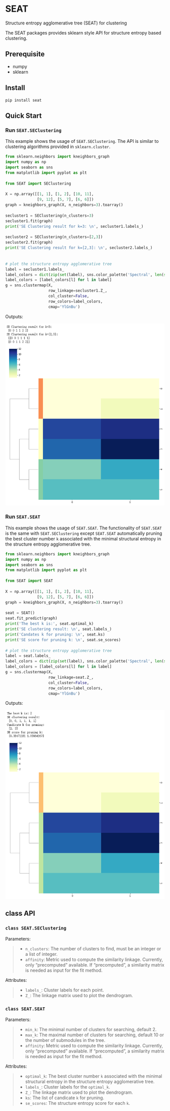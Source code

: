 # SEAT
Structure entropy agglomerative tree (SEAT) for clustering


The SEAT packages provides sklearn style API for structure entropy based clustering.


## Prerequisite
+ numpy
+ sklearn


## Install
```shell
pip install seat
```

## Quick Start

### Run `SEAT.SEClustering`

This example shows the usage of `SEAT.SEClustering`. The API is similar to clustering algorithms provided in `sklearn.cluster`. 

```Python
from sklearn.neighbors import kneighbors_graph
import numpy as np
import seaborn as sns
from matplotlib import pyplot as plt

from SEAT import SEClustering

X = np.array([[1, 1], [1, 2], [10, 11],
              [9, 12], [5, 7], [6, 6]])
graph = kneighbors_graph(X, n_neighbors=3).toarray()

secluster1 = SEClustering(n_clusters=3)
secluster1.fit(graph)
print('SE Clustering result for k=3: \n', secluster1.labels_)

secluster2 = SEClustering(n_clusters=[2,3])
secluster2.fit(graph)
print('SE Clustering result for k=[2,3]: \n', secluster2.labels_)


# plot the structure entropy agglomerative tree
label = secluster1.labels_
label_colors = dict(zip(set(label), sns.color_palette('Spectral', len(set(label)))))
label_colors = [label_colors[l] for l in label]
g = sns.clustermap(X,
                   row_linkage=secluster1.Z_,
                   col_cluster=False,
                   row_colors=label_colors,
                   cmap='YlGnBu')
```
Outputs:

![SEClustering](https://raw.githubusercontent.com/deepomicslab/SEAT/main/readme_fig1.png)

### Run `SEAT.SEAT`
This example shows the usage of `SEAT.SEAT`. The functionality of `SEAT.SEAT` is the same with `SEAT.SEClustering` except `SEAT.SEAT` automatically pruning the best cluster number `k` associated with the minimal structural entropy in the structure entropy agglomerative tree.

```Python
from sklearn.neighbors import kneighbors_graph
import numpy as np
import seaborn as sns
from matplotlib import pyplot as plt

from SEAT import SEAT

X = np.array([[1, 1], [1, 2], [10, 11],
              [9, 12], [5, 7], [6, 6]])
graph = kneighbors_graph(X, n_neighbors=3).toarray()

seat = SEAT()
seat.fit_predict(graph)
print('The best k is:', seat.optimal_k)
print('SE clustering result: \n', seat.labels_)
print('Candates k for pruning: \n', seat.ks)
print('SE score for pruning k: \n', seat.se_scores)

# plot the structure entropy agglomerative tree
label = seat.labels_
label_colors = dict(zip(set(label), sns.color_palette('Spectral', len(set(label)))))
label_colors = [label_colors[l] for l in label]
g = sns.clustermap(X,
                   row_linkage=seat.Z_,
                   col_cluster=False,
                   row_colors=label_colors,
                   cmap='YlGnBu')
```
Outputs:

![SEAT](https://raw.githubusercontent.com/deepomicslab/SEAT/main/readme_fig2.png)

## class API
###  `class SEAT.SEClustering`
Parameters:
> + `n_clusters`: The number of clusters to find, must be an integer or a list of integer.
> + `affinity`: Metric used to compute the similarity linkage. Currently, only “precomputed” available. If “precomputed”, a similarity matrix is needed as input for the fit method.

Attributes:
> + `labels_`: Cluster labels for each point.
> + `Z_`: The linkage matrix used to plot the dendrogram.

###  `class SEAT.SEAT`
Parameters:
> + `min_k`: The minimal number of clusters for searching, default 2.
> + `max_k`: The maximal number of clusters for searching, default 10 or the number of submodules in the tree.
> + `affinity`: Metric used to compute the similarity linkage. Currently, only “precomputed” available. If “precomputed”, a similarity matrix is needed as input for the fit method.

Attributes:
> + `optimal_k`: The best cluster number `k` associated with the minimal structural entropy in the structure entropy agglomerative tree.
> + `labels_`: Cluster labels for the `optimal_k`.
> + `Z_`: The linkage matrix used to plot the dendrogram.
> + `ks`: The list of candicate `k` for pruning.
> + `se_scores`: The structure entropy score for each `k`.
